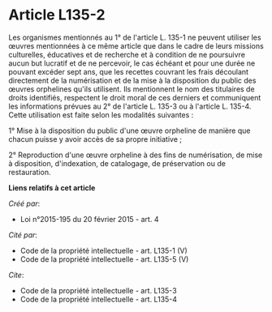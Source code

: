 # Article L135-2

Les organismes mentionnés au 1° de l'article L. 135-1 ne peuvent utiliser les œuvres mentionnées à ce même article que dans
le cadre de leurs missions culturelles, éducatives et de recherche et à condition de ne poursuivre aucun but lucratif et de
ne percevoir, le cas échéant et pour une durée ne pouvant excéder sept ans, que les recettes couvrant les frais découlant
directement de la numérisation et de la mise à la disposition du public des œuvres orphelines qu'ils utilisent. Ils
mentionnent le nom des titulaires de droits identifiés, respectent le droit moral de ces derniers et communiquent les
informations prévues au 2° de l'article L. 135-3 ou à l'article L. 135-4. Cette utilisation est faite selon les modalités
suivantes : 

1° Mise à la disposition du public d'une œuvre orpheline de manière que chacun puisse y avoir accès de sa propre
initiative ; 

2° Reproduction d'une œuvre orpheline à des fins de numérisation, de mise à disposition, d'indexation, de catalogage, de
préservation ou de restauration.

**Liens relatifs à cet article**

_Créé par_:

  - Loi n°2015-195 du 20 février 2015 - art. 4

_Cité par_:

  - Code de la propriété intellectuelle - art. L135-1 (V)
  - Code de la propriété intellectuelle - art. L135-5 (V)

_Cite_:

  - Code de la propriété intellectuelle - art. L135-3
  - Code de la propriété intellectuelle - art. L135-4
